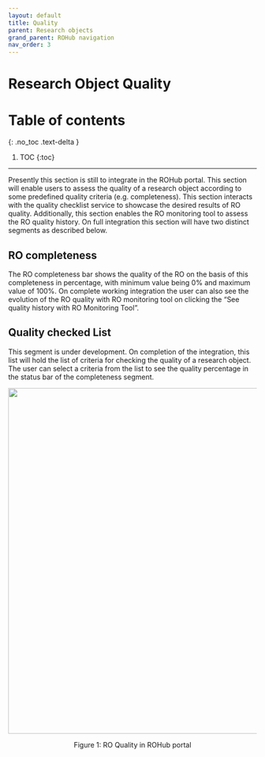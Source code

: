 ```yaml
---
layout: default
title: Quality
parent: Research objects
grand_parent: ROHub navigation
nav_order: 3
---
```


# Research Object Quality

# Table of contents
{: .no_toc .text-delta }

1. TOC
{:toc}

---
Presently this section is still to integrate in the ROHub portal. This section will enable users to assess the quality of a research object according to some predefined quality criteria (e.g. completeness). This section interacts with the quality checklist service to showcase the desired results of RO quality. Additionally, this section enables the RO monitoring tool to assess the RO quality history. On full integration this section will have two distinct segments as described below.

## RO completeness
The RO completeness bar shows the quality of the RO on the basis of this completeness in percentage, with minimum value being 0% and maximum value of 100%. On complete working integration the user can also see the evolution of the RO quality with RO monitoring tool on clicking the “See quality history with RO Monitoring Tool”.

## Quality checked List
This segment is under development. On completion of the integration, this list will hold the list of criteria for checking the quality of a research object. The user can select a criteria from the list to see the quality percentage in the status bar of the completeness segment.


<p align="center"> <img src="https://box.psnc.pl/f/cb846379d1/?raw=1" width="700"> </p>
<div align="center"> Figure 1: RO Quality in ROHub portal </div>
